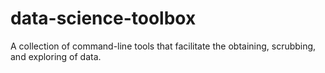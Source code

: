 data-science-toolbox
====================

A collection of command-line tools that facilitate the obtaining, scrubbing, and exploring of data.
